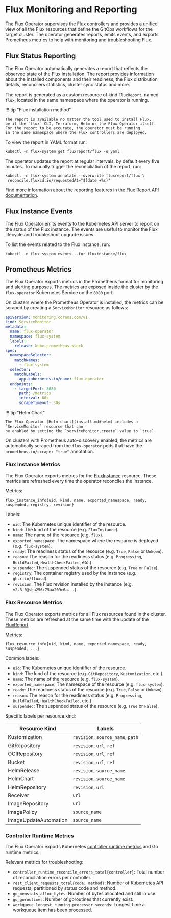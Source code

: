 # Flux Monitoring and Reporting

The Flux Operator supervises the Flux controllers and provides a unified view
of all the Flux resources that define the GitOps workflows for the target cluster.
The operator generates reports, emits events, and exports Prometheus metrics
to help with monitoring and troubleshooting Flux.

## Flux Status Reporting

The Flux Operator automatically generates a report that reflects the observed state of the Flux
installation. The report provides information about the installed components and their readiness,
the Flux distribution details, reconcilers statistics, cluster sync status and more.

The report is generated as a custom resource of kind `FluxReport`, named `flux`,
located in the same namespace where the operator is running.

!!! tip "Flux installation method"

    The report is available no matter the tool used to install Flux,
    be it the `flux` CLI, Terraform, Helm or the Flux Operator itself.
    For the report to be accurate, the operator must be running
    in the same namespace where the Flux controllers are deployed.

To view the report in YAML format run:

```shell
kubectl -n flux-system get fluxreport/flux -o yaml
```

The operator updates the report at regular intervals, by default every five minutes.
To manually trigger the reconciliation of the report, run:

```shell
kubectl -n flux-system annotate --overwrite fluxreport/flux \
 reconcile.fluxcd.io/requestedAt="$(date +%s)"
```

Find more information about the reporting features
in the [Flux Report API documentation](fluxreport.md).

## Flux Instance Events

The Flux Operator emits events to the Kubernetes API server to report on the status of the Flux
instance. The events are useful to monitor the Flux lifecycle and troubleshoot upgrade issues.

To list the events related to the Flux instance, run:

```shell
kubectl -n flux-system events --for fluxinstance/flux
```

## Prometheus Metrics

The Flux Operator exports metrics in the Prometheus format for monitoring
and alerting purposes. The metrics are exposed inside the cluster by the
`flux-operator` Kubernetes Service on the `8080` port.

On clusters where the Prometheus Operator is installed, the metrics can be scraped
by creating a `ServiceMonitor` resource as follows:

```yaml
apiVersion: monitoring.coreos.com/v1
kind: ServiceMonitor
metadata:
  name: flux-operator
  namespace: flux-system
  labels:
    release: kube-prometheus-stack
spec:
  namespaceSelector:
    matchNames:
      - flux-system
  selector:
    matchLabels:
      app.kubernetes.io/name: flux-operator
  endpoints:
    - targetPort: 8080
      path: /metrics
      interval: 60s
      scrapeTimeout: 30s
```

!!! tip "Helm Chart"

    The Flux Operator [Helm chart](install.md#helm) includes a `ServiceMonitor` resource that can
    be enabled by setting the `serviceMonitor.create` value to `true`.

On clusters with Prometheus auto-discovery enabled, the metrics are automatically scraped
from the `flux-operator` pods that have the `prometheus.io/scrape: "true"` annotation.

### Flux Instance Metrics

The Flux Operator exports metrics for the [FluxInstance](fluxinstance.md) resource.
These metrics are refreshed every time the operator reconciles the instance.

Metrics:

```text
flux_instance_info{uid, kind, name, exported_namespace, ready, suspended, registry, revision}
```

Labels:

- `uid`: The Kubernetes unique identifier of the resource.
- `kind`: The kind of the resource (e.g. `FluxInstance`).
- `name`: The name of the resource (e.g. `flux`).
- `exported_namespace`: The namespace where the resource is deployed (e.g. `flux-system`).
- `ready`: The readiness status of the resource (e.g. `True`, `False` or `Unkown`).
- `reason`: The reason for the readiness status (e.g. `Progressing`, `BuildFailed`, `HealthCheckFailed`, etc.).
- `suspended`: The suspended status of the resource (e.g. `True` or `False`).
- `registry`: The container registry used by the instance (e.g. `ghcr.io/fluxcd`).
- `revision`: The Flux revision installed by the instance (e.g. `v2.3.0@sha256:75aa209c6a...`).

### Flux Resource Metrics

The Flux Operator exports metrics for all Flux resources found in the cluster.
These metrics are refreshed at the same time with the update of the [FluxReport](fluxreport.md).

Metrics:

```text
flux_resource_info{uid, kind, name, exported_namespace, ready, suspended, ...}
```

Common labels:

- `uid`: The Kubernetes unique identifier of the resource.
- `kind`: The kind of the resource (e.g. `GitRepository`, `Kustomization`, etc.).
- `name`: The name of the resource (e.g. `flux-system`).
- `exported_namespace`: The namespace of the resource (e.g. `flux-system`).
- `ready`: The readiness status of the resource (e.g. `True`, `False` or `Unkown`).
- `reason`: The reason for the readiness status (e.g. `Progressing`, `BuildFailed`, `HealthCheckFailed`, etc.).
- `suspended`: The suspended status of the resource (e.g. `True` or `False`).

Specific labels per resource kind:

| Resource Kind         | Labels                            |
|-----------------------|-----------------------------------|
| Kustomization         | `revision`, `source_name`, `path` |
| GitRepository         | `revision`, `url`, `ref`          |
| OCIRepository         | `revision`, `url`, `ref`          |
| Bucket                | `revision`, `url`, `ref`          |
| HelmRelease           | `revision`, `source_name`         |
| HelmChart             | `revision`, `source_name`         |
| HelmRepository        | `revision`, `url`                 |
| Receiver              | `url`                             |
| ImageRepository       | `url`                             |
| ImagePolicy           | `source_name`                     |
| ImageUpdateAutomation | `source_name`                     |

### Controller Runtime Metrics

The Flux Operator exports Kubernetes
[controller runtime metrics](https://book.kubebuilder.io/reference/metrics-reference)
and Go runtime metrics.

Relevant metrics for troubleshooting:

- `controller_runtime_reconcile_errors_total{controller}`: Total number of reconciliation errors per controller.
- `rest_client_requests_total{code, method}`: Number of Kubernetes API requests, partitioned by status code and method.
- `go_memstats_alloc_bytes`: Number of bytes allocated and still in use.
- `go_goroutines`: Number of goroutines that currently exist.
- `workqueue_longest_running_processor_seconds`: Longest time a workqueue item has been processed.
